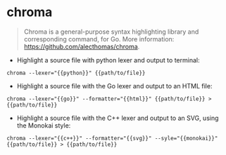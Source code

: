 # chroma

> Chroma is a general-purpose syntax highlighting library and corresponding command, for Go.
> More information: <https://github.com/alecthomas/chroma>.

- Highlight a source file with python lexer and output to terminal:

`chroma --lexer="{{python}}" {{path/to/file}}`

- Highlight a source file with the Go lexer and output to an HTML file:

`chroma --lexer="{{go}}" --formatter="{{html}}" {{path/to/file}} > {{path/to/file}}`

- Highlight a source file with the C++ lexer and output to an SVG, using the Monokai style:

`chroma --lexer="{{c++}}" --formatter="{{svg}}" --syle="{{monokai}}" {{path/to/file}} > {{path/to/file}}`
